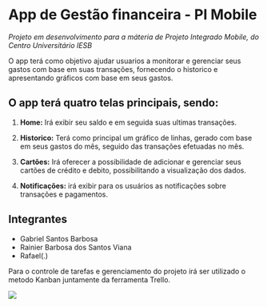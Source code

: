 # App de Gestão financeira - PI Mobile

*Projeto em desenvolvimento para a máteria de Projeto Integrado Mobile, do Centro Universitário IESB*

O app terá como objetivo ajudar usuarios a monitorar e gerenciar seus gastos com base em suas transações, fornecendo o historico e apresentando gráficos com base em seus gastos. 


O app terá quatro telas principais, sendo:
---

1. **Home:**
 Irá exibir seu saldo e em seguida suas ultimas transações.

 2. **Historico:**
 Terá como principal um gráfico de linhas, gerado com base em seus gastos do mês, seguido das transações efetuadas no mês.

 3. **Cartões:**
 Irá oferecer a possibilidade de adicionar e gerenciar seus cartões de crédito e debito, possibilitando a visualização dos dados.

 4. **Notificações:**
 irá exibir para os usuários as notificações sobre transações e pagamentos.



## Integrantes

* Gabriel Santos Barbosa
* Rainier Barbosa dos Santos Viana
* Rafael(.)


Para o controle de tarefas e gerenciamento do projeto irá ser utilizado o metodo Kanban juntamente da ferramenta Trello.


<a href= "https://trello.com/b/x6qT97mm/projeto-integrado-mobile" target="_blank"><img src="https://img.shields.io/badge/Trello-0052CC?style=for-the-badge&logo=trello&logoColor=white" target="_blank"></a>
